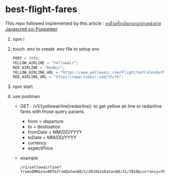 # best-flight-fares

This repo followed implemented by this article : [หาตั๋วเครื่องบินราคาถูกล่วงหน้าด้วย Javascript และ Puppeteer](https://peerasak.com/post/how-to-get-best-flight-fares-with-js)

1. npm i

2. touch .env to create .env file to setup env

   ```js
   PORT = 3000;
   YELLOW_AIRLINE = "YellowAir";
   RED_AIRLINE = "RedAir";
   YELLOW_AIRLINE_URL = "https://www.yellowair.com/Flight/GetCalendarFare";
   RED_AIRLINE_URL = "https://www.redair.com/th/th";
   ```

3. npm start

4. use postman

   - GET : /v1/{yellowairline|redairline}: to get yellow air line or redairline fares with those query params

     - from = departure
     - to = destination
     - fromDate = MM/DD/YYYY
     - toDate = MM/DD/YYYY
     - currency
     - expectPrice

   - example

     ```
     /v1/yellowairline?from=DMK&to=NRT&fromDate=08/1/2019&toDate=08/31/2019&currency=THB&expectPrice=7000
     ```

